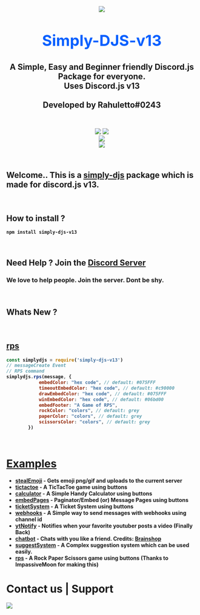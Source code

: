 
<p align="center"><img align="center" style="margin-bottom:-6px;" src="https://i.imgur.com/04RFS0x_d.webp?maxwidth=128&fidelity=grand"></p>

<h2 style="font-size:2.5rem; color:#075FFF" align="center">Simply-DJS-v13</h2>

<h2 align="center"> A Simple, Easy and Beginner friendly Discord.js Package for everyone. <br>Uses Discord.js v13<br><br>Developed by Rahuletto#0243</h2>
 
<br>
<p align="center">
   <a href="https://www.npmjs.com/package/simply-djs-v13"><img src="https://img.shields.io/npm/v/simply-djs-v13.svg?style=flat-square" /></a>
   <a href="https://www.npmjs.com/package/simply-djs-v13"><img src="https://img.shields.io/npm/dt/simply-djs-v13?style=flat-square" /></a><br>
   <a href="https://www.npmjs.com/package/simply-djs-v13"><img src="https://nodei.co/npm/simply-djs-v13.png?downloadRank=true&downloads=true&downloadRank=true&stars=true" /></a><br>
   <a href="https://discord.gg/3JzDV9T5Fn"><img src="https://invidget.switchblade.xyz/3JzDV9T5Fn" /></a>
</p>

<br>

## Welcome.. This is a [simply-djs](https://www.npmjs.com/package/simply-djs) package which is made for discord.js v13. 
<br>

## <b>How to install ?
```
npm install simply-djs-v13
```
<br>


## **Need Help ? Join the [Discord Server](https://discord.gg/3JzDV9T5Fn)**
### We love to help people. Join the server. Dont be shy.
<br>

## Whats New ?
<br>

## **[rps](https://github.com/Rahuletto/simply-djs-v13/blob/main/Examples/rps.md)**

```js
const simplydjs = require('simply-djs-v13')
// messageCreate Event
// RPS command
simplydjs.rps(message, {
            embedColor: "hex code", // default: #075FFF
            timeoutEmbedColor: "hex code", // default: #c90000
            drawEmbedColor: "hex code", // default: #075FFF
            winEmbedColor: "hex code", // default: #06bd00
            embedFooter: "A Game of RPS",
            rockColor: "colors", // default: grey
            paperColor: "colors", // default: grey
            scissorsColor: "colors", // default: grey
        })
```
<br>

# [Examples](https://github.com/Rahuletto/simply-djs-v13/tree/main/Examples)
- [stealEmoji](https://github.com/Rahuletto/simply-djs-v13/blob/main/Examples/stealEmoji.md) - Gets emoji png/gif and uploads to the current server
- [tictactoe](https://github.com/Rahuletto/simply-djs-v13/blob/main/Examples/tictactoe.md) - A TicTacToe game using buttons
- [calculator](https://github.com/Rahuletto/simply-djs-v13/blob/main/Examples/calculator.md) - A Simple Handy Calculator using buttons
- [embedPages](https://github.com/Rahuletto/simply-djs-v13/blob/main/Examples/embedPages.md) - Paginator/Embed (or) Message Pages using buttons
- [ticketSystem](https://github.com/Rahuletto/simply-djs-v13/blob/main/Examples/ticketSystem.md) - A Ticket System using buttons
- [webhooks](https://github.com/Rahuletto/simply-djs-v13/blob/main/Examples/webhooks.md) - A Simple way to send messages with webhooks using channel id
- [ytNotify](https://github.com/Rahuletto/simply-djs-v13/blob/main/Examples/ytNotify.md) - Notifies when your favorite youtuber posts a video (Finally Back)
- [chatbot](https://github.com/Rahuletto/simply-djs-v13/blob/main/Examples/chatbot.md) - Chats with you like a friend. Credits: [Brainshop](https://brainshop.ai)
- [suggestSystem](https://github.com/Rahuletto/simply-djs-v13/blob/main/Examples/suggestSystem.md) - A Complex suggestion system which can be used easily.
- [rps](https://github.com/Rahuletto/simply-djs-v13/blob/main/Examples/rps.md) - A Rock Paper Scissors game using buttons (Thanks to ImpassiveMoon for making this)

 <h1>Contact us | Support</h1>
 <p>
<a href="https://discord.gg/3JzDV9T5Fn"><img src="https://invidget.switchblade.xyz/3JzDV9T5Fn" /></a>
</p>
